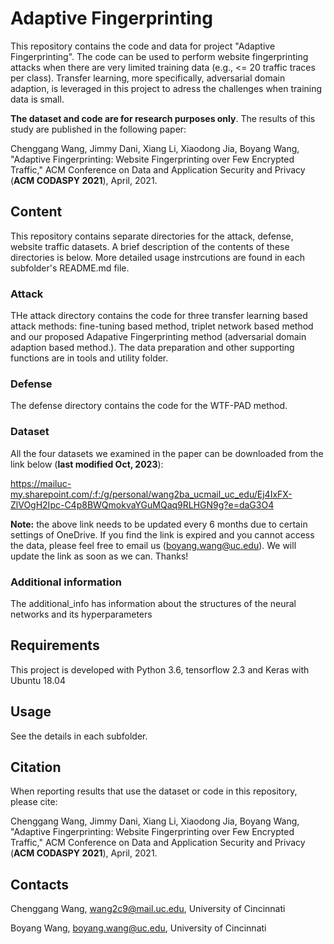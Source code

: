 # Adaptive Fingerprinting
This repository contains the code and data for project "Adaptive Fingerprinting". The code can be used to perform website fingerprinting attacks when there are very limited training data (e.g., <= 20 traffic traces per class). Transfer learning, more specifically, adversarial domain adaption, is leveraged in this project to adress the challenges when training data is small. 

**The dataset and code are for research purposes only**. The results of this study are published in the following paper:

Chenggang Wang, Jimmy Dani, Xiang Li, Xiaodong Jia, Boyang Wang, "Adaptive Fingerprinting: Website Fingerprinting over Few Encrypted Traffic," ACM Conference on Data and Application Security and Privacy (**ACM CODASPY 2021**), April, 2021.


## Content
This repository contains separate directories for the attack, defense, website traffic datasets. A brief description of the contents of these directories is below. More detailed usage instrcutions are found in each subfolder's README.md file.

### Attack
THe attack directory contains the code for three transfer learning based attack methods: fine-tuning based method, triplet network based method and our proposed Adapative Fingerprinting method (adversarial domain adaption based method.). The data preparation and other supporting functions are in tools and utility folder.

### Defense
The defense directory contains the code for the WTF-PAD method.

### Dataset
All the four datasets we examined in the paper can be downloaded from the link below (**last modified Oct, 2023**): 

https://mailuc-my.sharepoint.com/:f:/g/personal/wang2ba_ucmail_uc_edu/Ej4IxFX-ZlVOgH2Ipc-C4p8BWQmokvaYGuMQaq9RLHGN9g?e=daG3O4

**Note:** the above link needs to be updated every 6 months due to certain settings of OneDrive. If you find the link is expired and you cannot access the data, please feel free to email us (boyang.wang@uc.edu). We will update the link as soon as we can. Thanks!   

### Additional information
The additional_info has information about the structures of the neural networks and its hyperparameters

## Requirements
This project is developed with Python 3.6, tensorflow 2.3 and Keras with Ubuntu 18.04

## Usage
See the details in each subfolder.

## Citation
When reporting results that use the dataset or code in this repository, please cite:

Chenggang Wang, Jimmy Dani, Xiang Li, Xiaodong Jia, Boyang Wang, "Adaptive Fingerprinting: Website Fingerprinting over Few Encrypted Traffic," ACM Conference on Data and Application Security and Privacy (**ACM CODASPY 2021**), April, 2021.

## Contacts
Chenggang Wang, wang2c9@mail.uc.edu, University of Cincinnati

Boyang Wang, boyang.wang@uc.edu, University of Cincinnati
